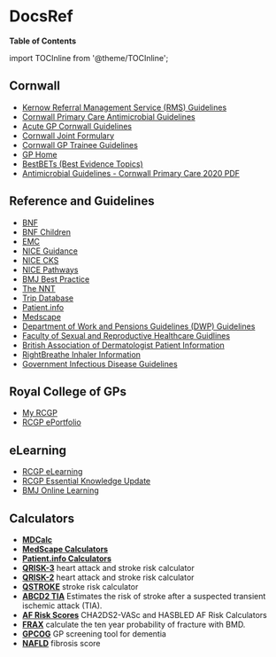 # DocsRef

**Table of Contents**
<!-- following code generates TOC in Docusaurus-->

import TOCInline from '@theme/TOCInline';

<TOCInline toc={toc} />

## Cornwall
- [Kernow Referral Management Service (RMS) Guidelines](https://rms.kernowccg.nhs.uk/primary_care_clinical_referral_criteria)
- [Cornwall Primary Care Antimicrobial Guidelines](https://viewer.microguide.global/guide/1000000207)
- [Acute GP Cornwall Guidelines](https://www.acutegpcornwall.com/)
- [Cornwall Joint Formulary](https://www.eclipsesolutions.org/cornwall/)
- [Cornwall GP Trainee Guidelines](https://gp-training.hee.nhs.uk/cornwall/useful-links/)
- [GP Home](http://www.gphome.com/)
- [BestBETs (Best Evidence Topics)](https://bestbets.org/)
- [Antimicrobial Guidelines - Cornwall Primary Care 2020 PDF](attachments/KernowAntimicrobialGuidelines2020.pdf )

## Reference and Guidelines
- [BNF](https://bnf.nice.org.uk/)
- [BNF Children](https://bnfc.nice.org.uk/)
- [EMC](https://www.medicines.org.uk/emc)
- [NICE Guidance](https://www.nice.org.uk/guidance)
- [NICE CKS](https://cks.nice.org.uk/)
- [NICE Pathways](https://pathways.nice.org.uk/)
- [BMJ Best Practice](https://bestpractice.bmj.com/)
- [The NNT](https://www.thennt.com/)
- [Trip Database](https://www.tripdatabase.com/)
- [Patient.info](https://patient.info/)
- [Medscape](https://emedicine.medscape.com/)
- [Department of Work and Pensions Guidelines (DWP) Guidelines](https://www.gov.uk/government/collections/healthcare-practitioners-guidance-and-information-from-dwp)
- [Faculty of Sexual and Reproductive Healthcare Guidlines](https://www.fsrh.org/standards-and-guidance/)
- [British Association of Dermatologist Patient Information](https://www.bad.org.uk/for-the-public/patient-information-leaflets)
- [RightBreathe Inhaler Information](https://www.rightbreathe.com/)
- [Government Infectious Disease Guidelines](https://www.gov.uk/topic/health-protection/infectious-diseases)

## Royal College of GPs
- [My RCGP](https://www.rcgp.org.uk/my-rcgp.aspx)
- [RCGP ePortfolio](https://www.fourteenfish.com/portfolio)

## eLearning
- [RCGP eLearning](https://elearning.rcgp.org.uk/)
- [RCGP Essential Knowledge Update](https://elearning.rcgp.org.uk/course/index.php?categoryid=2)
- [BMJ Online Learning](https://new-learning.bmj.com/)

## Calculators
- **[MDCalc](https://www.mdcalc.com/)**
- **[MedScape Calculators](https://reference.medscape.com/guide/medical-calculators)**
- **[Patient.info Calculators](https://patient.info/medical-calculators)**
- **[QRISK-3](https://qrisk.org/three/)** heart attack and stroke risk calculator
- **[QRISK-2](https://qrisk.org/2017/)** heart attack and stroke risk calculator
- **[QSTROKE](https://qstroke.org/)** stroke risk calculator
- **[ABCD2 TIA](https://www.mdcalc.com/abcd2-score-tia)** Estimates the risk of stroke after a suspected transient ischemic attack (TIA).
- **[AF Risk Scores](https://www.chadsvasc.org/)** CHA2DS2-VASc and HASBLED AF Risk Calculators
- **[FRAX](https://www.sheffield.ac.uk/FRAX/tool.aspx)** calculate the ten year probability of fracture with BMD.
- **[GPCOG](https://patient.info/doctor/general-practitioner-assessment-of-cognition-gpcog-score)** GP screening tool for dementia
- **[NAFLD](https://nafldscore.com/)** fibrosis score
